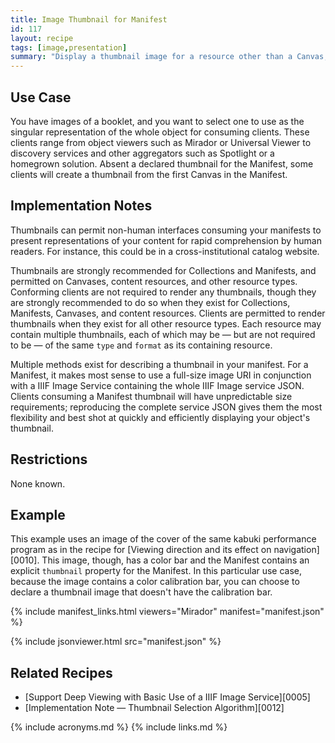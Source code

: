 ```yaml
---
title: Image Thumbnail for Manifest
id: 117
layout: recipe
tags: [image,presentation]
summary: "Display a thumbnail image for a resource other than a Canvas, such that it can be used by clients to represent the object."
---
```


## Use Case

You have images of a booklet, and you want to select one to use as the singular representation of the whole object for consuming clients. These clients range from object viewers such as Mirador or Universal Viewer to discovery services and other aggregators such as Spotlight or a homegrown solution. Absent a declared thumbnail for the Manifest, some clients will create a thumbnail from the first Canvas in the Manifest.

## Implementation Notes

Thumbnails can permit non-human interfaces consuming your manifests to present representations of your content for rapid comprehension by human readers. For instance, this could be in a cross-institutional catalog website.

Thumbnails are strongly recommended for Collections and Manifests, and permitted on Canvases, content resources, and other resource types. Conforming clients are not required to render any thumbnails, though they are strongly recommended to do so when they exist for Collections, Manifests, Canvases, and content resources. Clients are permitted to render thumbnails when they exist for all other resource types. Each resource may contain multiple thumbnails, each of which may be — but are not required to be — of the same `type` and `format` as its containing resource. 

Multiple methods exist for describing a thumbnail in your manifest. For a Manifest, it makes most sense to use a full-size image URI in conjunction with a IIIF Image Service containing the whole IIIF Image service JSON. Clients consuming a Manifest thumbnail will have unpredictable size requirements; reproducing the complete service JSON gives them the most flexibility and best shot at quickly and efficiently displaying your object's thumbnail.

## Restrictions

None known.

## Example

This example uses an image of the cover of the same kabuki performance program as in the recipe for [Viewing direction and its effect on navigation][0010]. This image, though, has a color bar and the Manifest contains an explicit `thumbnail` property for the Manifest. In this particular use case, because the image contains a color calibration bar, you can choose to declare a thumbnail image that doesn't have the calibration bar.

{% include manifest_links.html viewers="Mirador" manifest="manifest.json" %}

{% include jsonviewer.html src="manifest.json" %}

## Related Recipes

* [Support Deep Viewing with Basic Use of a IIIF Image Service][0005]
* [Implementation Note — Thumbnail Selection Algorithm][0012]

{% include acronyms.md %}
{% include links.md %}

